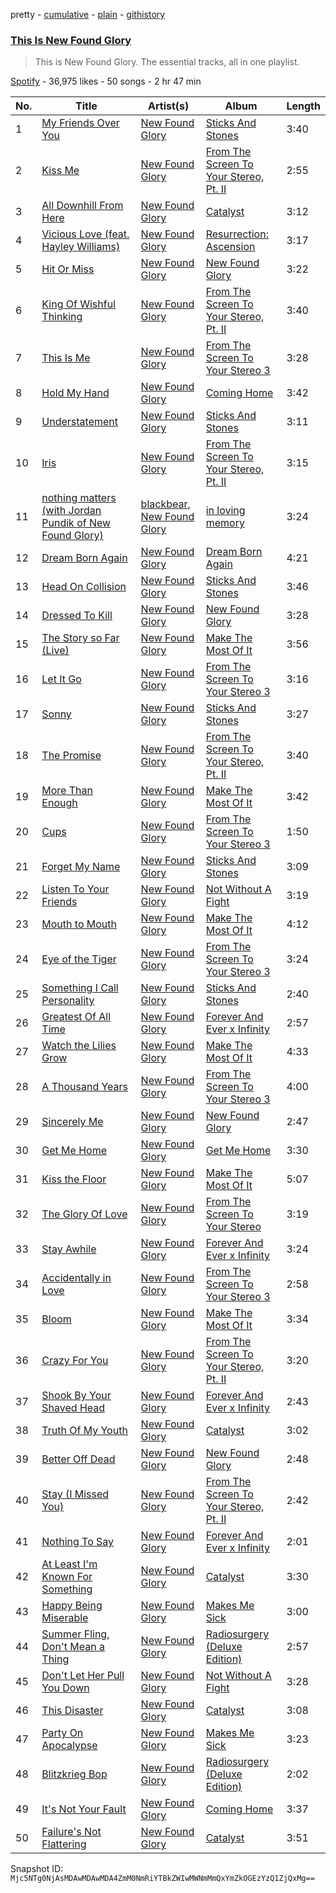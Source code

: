 pretty - [cumulative](/playlists/cumulative/37i9dQZF1DZ06evO2uxwRi.md) - [plain](/playlists/plain/37i9dQZF1DZ06evO2uxwRi) - [githistory](https://github.githistory.xyz/mackorone/spotify-playlist-archive/blob/main/playlists/plain/37i9dQZF1DZ06evO2uxwRi)

### [This Is New Found Glory](https://open.spotify.com/playlist/37i9dQZF1DZ06evO2uxwRi)

> This is New Found Glory\. The essential tracks, all in one playlist.

[Spotify](https://open.spotify.com/user/spotify) - 36,975 likes - 50 songs - 2 hr 47 min

| No. | Title | Artist(s) | Album | Length |
|---|---|---|---|---|
| 1 | [My Friends Over You](https://open.spotify.com/track/4pImG3RdbaGfanzQOTFgyr) | [New Found Glory](https://open.spotify.com/artist/4ghjRm4M2vChDfTUycx0Ce) | [Sticks And Stones](https://open.spotify.com/album/29rNv6X8yQsCMiIOqkHud8) | 3:40 |
| 2 | [Kiss Me](https://open.spotify.com/track/3Tm90zTQXKVR2q0KBXgC46) | [New Found Glory](https://open.spotify.com/artist/4ghjRm4M2vChDfTUycx0Ce) | [From The Screen To Your Stereo, Pt\. II](https://open.spotify.com/album/1LLHUxDRE2ocsNoPUaohzp) | 2:55 |
| 3 | [All Downhill From Here](https://open.spotify.com/track/5dpDrUG52yI3s1AQRlaypA) | [New Found Glory](https://open.spotify.com/artist/4ghjRm4M2vChDfTUycx0Ce) | [Catalyst](https://open.spotify.com/album/1Igrcji3zf5aC61saylDE1) | 3:12 |
| 4 | [Vicious Love \(feat\. Hayley Williams\)](https://open.spotify.com/track/2y8FLV6pZI3YH1GyiaRp35) | [New Found Glory](https://open.spotify.com/artist/4ghjRm4M2vChDfTUycx0Ce) | [Resurrection: Ascension](https://open.spotify.com/album/7cmMT5imIjUt7RGKpIc1uk) | 3:17 |
| 5 | [Hit Or Miss](https://open.spotify.com/track/2JGfAzStXQ1VEo6H4l6rSR) | [New Found Glory](https://open.spotify.com/artist/4ghjRm4M2vChDfTUycx0Ce) | [New Found Glory](https://open.spotify.com/album/4lrBF0IWC9wZiF6btB68ua) | 3:22 |
| 6 | [King Of Wishful Thinking](https://open.spotify.com/track/4hnNT1qx5OpLgdMVDochHI) | [New Found Glory](https://open.spotify.com/artist/4ghjRm4M2vChDfTUycx0Ce) | [From The Screen To Your Stereo, Pt\. II](https://open.spotify.com/album/1LLHUxDRE2ocsNoPUaohzp) | 3:40 |
| 7 | [This Is Me](https://open.spotify.com/track/0QA5n3Mwosk7p7rmnBpuAS) | [New Found Glory](https://open.spotify.com/artist/4ghjRm4M2vChDfTUycx0Ce) | [From The Screen To Your Stereo 3](https://open.spotify.com/album/5kXa75AebVa3cTR07N4fxv) | 3:28 |
| 8 | [Hold My Hand](https://open.spotify.com/track/0iWZd4aBNd3vNUF6crMiOp) | [New Found Glory](https://open.spotify.com/artist/4ghjRm4M2vChDfTUycx0Ce) | [Coming Home](https://open.spotify.com/album/1rRe0RrLHXpYhOSQeiGgGK) | 3:42 |
| 9 | [Understatement](https://open.spotify.com/track/4191ROqtYiS10furYDAv05) | [New Found Glory](https://open.spotify.com/artist/4ghjRm4M2vChDfTUycx0Ce) | [Sticks And Stones](https://open.spotify.com/album/29rNv6X8yQsCMiIOqkHud8) | 3:11 |
| 10 | [Iris](https://open.spotify.com/track/1GKdDBOZfhi29h8jEE94pM) | [New Found Glory](https://open.spotify.com/artist/4ghjRm4M2vChDfTUycx0Ce) | [From The Screen To Your Stereo, Pt\. II](https://open.spotify.com/album/1LLHUxDRE2ocsNoPUaohzp) | 3:15 |
| 11 | [nothing matters \(with Jordan Pundik of New Found Glory\)](https://open.spotify.com/track/3HNIIQ6yyYZ3b8zHGeGogf) | [blackbear](https://open.spotify.com/artist/2cFrymmkijnjDg9SS92EPM), [New Found Glory](https://open.spotify.com/artist/4ghjRm4M2vChDfTUycx0Ce) | [in loving memory](https://open.spotify.com/album/0ZvU2iSXtYxBeR9QzvHQau) | 3:24 |
| 12 | [Dream Born Again](https://open.spotify.com/track/3nTZKdlQJaKsMXmr6gGDeo) | [New Found Glory](https://open.spotify.com/artist/4ghjRm4M2vChDfTUycx0Ce) | [Dream Born Again](https://open.spotify.com/album/680aZyr4pHGgUGXvgGLwlG) | 4:21 |
| 13 | [Head On Collision](https://open.spotify.com/track/11edIhzFAjPEVbZ92LQKwT) | [New Found Glory](https://open.spotify.com/artist/4ghjRm4M2vChDfTUycx0Ce) | [Sticks And Stones](https://open.spotify.com/album/29rNv6X8yQsCMiIOqkHud8) | 3:46 |
| 14 | [Dressed To Kill](https://open.spotify.com/track/75JUFOP8s5yiOYcHmJjccP) | [New Found Glory](https://open.spotify.com/artist/4ghjRm4M2vChDfTUycx0Ce) | [New Found Glory](https://open.spotify.com/album/4lrBF0IWC9wZiF6btB68ua) | 3:28 |
| 15 | [The Story so Far \(Live\)](https://open.spotify.com/track/2hn1iHXcfZuYZSzG7SnVHe) | [New Found Glory](https://open.spotify.com/artist/4ghjRm4M2vChDfTUycx0Ce) | [Make The Most Of It](https://open.spotify.com/album/6Dbr1h4wgGml15jhfBmXsA) | 3:56 |
| 16 | [Let It Go](https://open.spotify.com/track/5RRPVODLjU7eQmxOek8DHQ) | [New Found Glory](https://open.spotify.com/artist/4ghjRm4M2vChDfTUycx0Ce) | [From The Screen To Your Stereo 3](https://open.spotify.com/album/5kXa75AebVa3cTR07N4fxv) | 3:16 |
| 17 | [Sonny](https://open.spotify.com/track/4ZBmAdGxiCJ1V3r9kn9fKS) | [New Found Glory](https://open.spotify.com/artist/4ghjRm4M2vChDfTUycx0Ce) | [Sticks And Stones](https://open.spotify.com/album/29rNv6X8yQsCMiIOqkHud8) | 3:27 |
| 18 | [The Promise](https://open.spotify.com/track/6HxrsPy2Ch9RV17KVld9pa) | [New Found Glory](https://open.spotify.com/artist/4ghjRm4M2vChDfTUycx0Ce) | [From The Screen To Your Stereo, Pt\. II](https://open.spotify.com/album/1LLHUxDRE2ocsNoPUaohzp) | 3:40 |
| 19 | [More Than Enough](https://open.spotify.com/track/6ZH9FOxVmrA0Cmmrszh0jx) | [New Found Glory](https://open.spotify.com/artist/4ghjRm4M2vChDfTUycx0Ce) | [Make The Most Of It](https://open.spotify.com/album/6Dbr1h4wgGml15jhfBmXsA) | 3:42 |
| 20 | [Cups](https://open.spotify.com/track/4iG3bUKDg0F5bKPGpmHMEU) | [New Found Glory](https://open.spotify.com/artist/4ghjRm4M2vChDfTUycx0Ce) | [From The Screen To Your Stereo 3](https://open.spotify.com/album/5kXa75AebVa3cTR07N4fxv) | 1:50 |
| 21 | [Forget My Name](https://open.spotify.com/track/12sw03e7UF7H8gn5Eqt58N) | [New Found Glory](https://open.spotify.com/artist/4ghjRm4M2vChDfTUycx0Ce) | [Sticks And Stones](https://open.spotify.com/album/29rNv6X8yQsCMiIOqkHud8) | 3:09 |
| 22 | [Listen To Your Friends](https://open.spotify.com/track/6WO21QtEl9GbQDx7vrpzWL) | [New Found Glory](https://open.spotify.com/artist/4ghjRm4M2vChDfTUycx0Ce) | [Not Without A Fight](https://open.spotify.com/album/5O2AXzJUf1lhZYHEwVBROO) | 3:19 |
| 23 | [Mouth to Mouth](https://open.spotify.com/track/65aqwAYrWYPVftgfV1xEz1) | [New Found Glory](https://open.spotify.com/artist/4ghjRm4M2vChDfTUycx0Ce) | [Make The Most Of It](https://open.spotify.com/album/6Dbr1h4wgGml15jhfBmXsA) | 4:12 |
| 24 | [Eye of the Tiger](https://open.spotify.com/track/7zV1lZsCJZRh26TwAAz8uP) | [New Found Glory](https://open.spotify.com/artist/4ghjRm4M2vChDfTUycx0Ce) | [From The Screen To Your Stereo 3](https://open.spotify.com/album/5kXa75AebVa3cTR07N4fxv) | 3:24 |
| 25 | [Something I Call Personality](https://open.spotify.com/track/3hr00EQjDABNtQ1XG0sZIW) | [New Found Glory](https://open.spotify.com/artist/4ghjRm4M2vChDfTUycx0Ce) | [Sticks And Stones](https://open.spotify.com/album/29rNv6X8yQsCMiIOqkHud8) | 2:40 |
| 26 | [Greatest Of All Time](https://open.spotify.com/track/4ZsgnD8CqWPF15nhT6HQED) | [New Found Glory](https://open.spotify.com/artist/4ghjRm4M2vChDfTUycx0Ce) | [Forever And Ever x Infinity](https://open.spotify.com/album/5P7G7Y2qqcPVf5Y9oknWyn) | 2:57 |
| 27 | [Watch the Lilies Grow](https://open.spotify.com/track/4xEpc9SmK9cAlw0407Cxz9) | [New Found Glory](https://open.spotify.com/artist/4ghjRm4M2vChDfTUycx0Ce) | [Make The Most Of It](https://open.spotify.com/album/6Dbr1h4wgGml15jhfBmXsA) | 4:33 |
| 28 | [A Thousand Years](https://open.spotify.com/track/5jikbiarPYHC9fc3lYrHfV) | [New Found Glory](https://open.spotify.com/artist/4ghjRm4M2vChDfTUycx0Ce) | [From The Screen To Your Stereo 3](https://open.spotify.com/album/5kXa75AebVa3cTR07N4fxv) | 4:00 |
| 29 | [Sincerely Me](https://open.spotify.com/track/2r4ANDbGuwFVv5zTjJPrTZ) | [New Found Glory](https://open.spotify.com/artist/4ghjRm4M2vChDfTUycx0Ce) | [New Found Glory](https://open.spotify.com/album/4lrBF0IWC9wZiF6btB68ua) | 2:47 |
| 30 | [Get Me Home](https://open.spotify.com/track/7dGXVpFugwNnH0GO5W7Fqd) | [New Found Glory](https://open.spotify.com/artist/4ghjRm4M2vChDfTUycx0Ce) | [Get Me Home](https://open.spotify.com/album/3IG4fRS5ULUtDo3zguUIXS) | 3:30 |
| 31 | [Kiss the Floor](https://open.spotify.com/track/3N8HGLcEMi0MK3FBramVy8) | [New Found Glory](https://open.spotify.com/artist/4ghjRm4M2vChDfTUycx0Ce) | [Make The Most Of It](https://open.spotify.com/album/6Dbr1h4wgGml15jhfBmXsA) | 5:07 |
| 32 | [The Glory Of Love](https://open.spotify.com/track/6cVhAh4c2tduGpxeWwBAY7) | [New Found Glory](https://open.spotify.com/artist/4ghjRm4M2vChDfTUycx0Ce) | [From The Screen To Your Stereo](https://open.spotify.com/album/6gLB4AXdU7VI21xsdRwhLl) | 3:19 |
| 33 | [Stay Awhile](https://open.spotify.com/track/4vkEb0zbUqi7n2n9ivvdhJ) | [New Found Glory](https://open.spotify.com/artist/4ghjRm4M2vChDfTUycx0Ce) | [Forever And Ever x Infinity](https://open.spotify.com/album/5P7G7Y2qqcPVf5Y9oknWyn) | 3:24 |
| 34 | [Accidentally in Love](https://open.spotify.com/track/6dF8V3HeiLd8X2I2BkxhUV) | [New Found Glory](https://open.spotify.com/artist/4ghjRm4M2vChDfTUycx0Ce) | [From The Screen To Your Stereo 3](https://open.spotify.com/album/5kXa75AebVa3cTR07N4fxv) | 2:58 |
| 35 | [Bloom](https://open.spotify.com/track/2uOhz8xUdSnGWHbEnhKV3T) | [New Found Glory](https://open.spotify.com/artist/4ghjRm4M2vChDfTUycx0Ce) | [Make The Most Of It](https://open.spotify.com/album/6Dbr1h4wgGml15jhfBmXsA) | 3:34 |
| 36 | [Crazy For You](https://open.spotify.com/track/48WfbySqOU08wXUOqKpd5a) | [New Found Glory](https://open.spotify.com/artist/4ghjRm4M2vChDfTUycx0Ce) | [From The Screen To Your Stereo, Pt\. II](https://open.spotify.com/album/1LLHUxDRE2ocsNoPUaohzp) | 3:20 |
| 37 | [Shook By Your Shaved Head](https://open.spotify.com/track/7dUQARW7C85mHp9SeF0mOY) | [New Found Glory](https://open.spotify.com/artist/4ghjRm4M2vChDfTUycx0Ce) | [Forever And Ever x Infinity](https://open.spotify.com/album/5P7G7Y2qqcPVf5Y9oknWyn) | 2:43 |
| 38 | [Truth Of My Youth](https://open.spotify.com/track/7JHJCf7qCg1USvqvhIOVgW) | [New Found Glory](https://open.spotify.com/artist/4ghjRm4M2vChDfTUycx0Ce) | [Catalyst](https://open.spotify.com/album/1Igrcji3zf5aC61saylDE1) | 3:02 |
| 39 | [Better Off Dead](https://open.spotify.com/track/3D2ZhGxvaweSrZkFqoNblC) | [New Found Glory](https://open.spotify.com/artist/4ghjRm4M2vChDfTUycx0Ce) | [New Found Glory](https://open.spotify.com/album/4lrBF0IWC9wZiF6btB68ua) | 2:48 |
| 40 | [Stay \(I Missed You\)](https://open.spotify.com/track/14jDhyykJv5yVu84baSjkJ) | [New Found Glory](https://open.spotify.com/artist/4ghjRm4M2vChDfTUycx0Ce) | [From The Screen To Your Stereo, Pt\. II](https://open.spotify.com/album/1LLHUxDRE2ocsNoPUaohzp) | 2:42 |
| 41 | [Nothing To Say](https://open.spotify.com/track/2pLu37xnqwG8j2oZg86O8M) | [New Found Glory](https://open.spotify.com/artist/4ghjRm4M2vChDfTUycx0Ce) | [Forever And Ever x Infinity](https://open.spotify.com/album/5P7G7Y2qqcPVf5Y9oknWyn) | 2:01 |
| 42 | [At Least I'm Known For Something](https://open.spotify.com/track/5Lp0UwCoIDhrWR4ZXVXiu6) | [New Found Glory](https://open.spotify.com/artist/4ghjRm4M2vChDfTUycx0Ce) | [Catalyst](https://open.spotify.com/album/1Igrcji3zf5aC61saylDE1) | 3:30 |
| 43 | [Happy Being Miserable](https://open.spotify.com/track/3ecBMN1YMtDvrRjIks6uAP) | [New Found Glory](https://open.spotify.com/artist/4ghjRm4M2vChDfTUycx0Ce) | [Makes Me Sick](https://open.spotify.com/album/2z9SJZVRMlOKDBtvQXwmhk) | 3:00 |
| 44 | [Summer Fling, Don't Mean a Thing](https://open.spotify.com/track/3SJ0UM1ZZQrFeuGYFKSqvq) | [New Found Glory](https://open.spotify.com/artist/4ghjRm4M2vChDfTUycx0Ce) | [Radiosurgery \(Deluxe Edition\)](https://open.spotify.com/album/7KshkjWC3BH1zzc8xJdEpp) | 2:57 |
| 45 | [Don't Let Her Pull You Down](https://open.spotify.com/track/5ab6WsStT9zSlNZ9CSArje) | [New Found Glory](https://open.spotify.com/artist/4ghjRm4M2vChDfTUycx0Ce) | [Not Without A Fight](https://open.spotify.com/album/5O2AXzJUf1lhZYHEwVBROO) | 3:28 |
| 46 | [This Disaster](https://open.spotify.com/track/2VHAQ84pzRe11YdMUDZzMZ) | [New Found Glory](https://open.spotify.com/artist/4ghjRm4M2vChDfTUycx0Ce) | [Catalyst](https://open.spotify.com/album/1Igrcji3zf5aC61saylDE1) | 3:08 |
| 47 | [Party On Apocalypse](https://open.spotify.com/track/1lpNUHTrkICQO9vnEpH8g5) | [New Found Glory](https://open.spotify.com/artist/4ghjRm4M2vChDfTUycx0Ce) | [Makes Me Sick](https://open.spotify.com/album/2z9SJZVRMlOKDBtvQXwmhk) | 3:23 |
| 48 | [Blitzkrieg Bop](https://open.spotify.com/track/1Oh3Qebn8nkZa0jCvC1B6P) | [New Found Glory](https://open.spotify.com/artist/4ghjRm4M2vChDfTUycx0Ce) | [Radiosurgery \(Deluxe Edition\)](https://open.spotify.com/album/7KshkjWC3BH1zzc8xJdEpp) | 2:02 |
| 49 | [It's Not Your Fault](https://open.spotify.com/track/6mWaIL3wd4XtxBZlvams5f) | [New Found Glory](https://open.spotify.com/artist/4ghjRm4M2vChDfTUycx0Ce) | [Coming Home](https://open.spotify.com/album/1rRe0RrLHXpYhOSQeiGgGK) | 3:37 |
| 50 | [Failure's Not Flattering](https://open.spotify.com/track/1U57cDOAvIRFeDQCIbW6VI) | [New Found Glory](https://open.spotify.com/artist/4ghjRm4M2vChDfTUycx0Ce) | [Catalyst](https://open.spotify.com/album/1Igrcji3zf5aC61saylDE1) | 3:51 |

Snapshot ID: `Mjc5NTg0NjAsMDAwMDAwMDA4ZmM0NmRiYTBkZWIwMWNmMmQxYmZkOGEzYzQ1ZjQxMg==`
